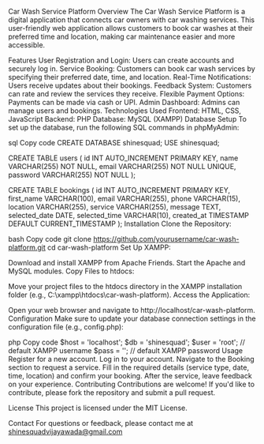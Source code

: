 Car Wash Service Platform
Overview
The Car Wash Service Platform is a digital application that connects car owners with car washing services. This user-friendly web application allows customers to book car washes at their preferred time and location, making car maintenance easier and more accessible.

Features
User Registration and Login: Users can create accounts and securely log in.
Service Booking: Customers can book car wash services by specifying their preferred date, time, and location.
Real-Time Notifications: Users receive updates about their bookings.
Feedback System: Customers can rate and review the services they receive.
Flexible Payment Options: Payments can be made via cash or UPI.
Admin Dashboard: Admins can manage users and bookings.
Technologies Used
Frontend: HTML, CSS, JavaScript
Backend: PHP
Database: MySQL (XAMPP)
Database Setup
To set up the database, run the following SQL commands in phpMyAdmin:

sql
Copy code
CREATE DATABASE shinesquad;
USE shinesquad;

CREATE TABLE users (
    id INT AUTO_INCREMENT PRIMARY KEY,
    name VARCHAR(255) NOT NULL,
    email VARCHAR(255) NOT NULL UNIQUE,
    password VARCHAR(255) NOT NULL
);

CREATE TABLE bookings (
    id INT AUTO_INCREMENT PRIMARY KEY,
    first_name VARCHAR(100),
    email VARCHAR(255),
    phone VARCHAR(15),
    location VARCHAR(255),
    service VARCHAR(255),
    message TEXT,
    selected_date DATE,
    selected_time VARCHAR(10),
    created_at TIMESTAMP DEFAULT CURRENT_TIMESTAMP
);
Installation
Clone the Repository:

bash
Copy code
git clone https://github.com/yourusername/car-wash-platform.git
cd car-wash-platform
Set Up XAMPP:

Download and install XAMPP from Apache Friends.
Start the Apache and MySQL modules.
Copy Files to htdocs:

Move your project files to the htdocs directory in the XAMPP installation folder (e.g., C:\xampp\htdocs\car-wash-platform).
Access the Application:

Open your web browser and navigate to http://localhost/car-wash-platform.
Configuration
Make sure to update your database connection settings in the configuration file (e.g., config.php):

php
Copy code
$host = 'localhost';
$db   = 'shinesquad';
$user = 'root'; // default XAMPP username
$pass = '';     // default XAMPP password
Usage
Register for a new account.
Log in to your account.
Navigate to the Booking section to request a service.
Fill in the required details (service type, date, time, location) and confirm your booking.
After the service, leave feedback on your experience.
Contributing
Contributions are welcome! If you'd like to contribute, please fork the repository and submit a pull request.

License
This project is licensed under the MIT License.

Contact
For questions or feedback, please contact me at shinesquadvijayawada@gmail.com
